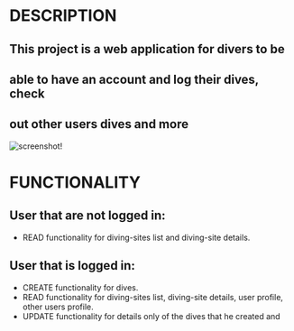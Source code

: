 # DESCRIPTION

## This project is a web application for divers to be 
## able to have an account and log their dives, check 
## out other users dives and more

![screenshot!]()

# FUNCTIONALITY

## User that are not logged in:

-   READ functionality for diving-sites list and diving-site details.

## User that is logged in:

-   CREATE functionality for dives.
-   READ functionality for diving-sites list, diving-site details, 
    user profile, other users profile.
-   UPDATE functionality for details only of the dives that he created and 
